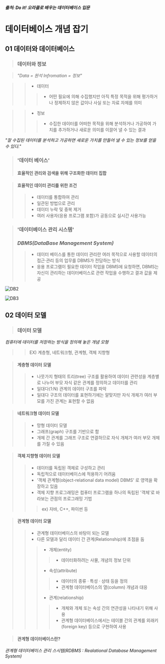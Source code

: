 ##### 출처: Do it! 오라클로 배우는 데이터베이스 입문

데이터베이스 개념 잡기
================

01 데이터와 데이터베이스
---------------------------

>### 데이터와 정보

>_"Data = 원석
> Infromation = 정보"_

>>- 데이터
>>>- 어떤 필요에 의해 수집했지만 아직 특정 목적을 위해 평가하거나 정제하지 않은 값이나 사실 또는 자료 자체를 의미

>>- 정보
>>>- 수집한 데이터를 어떠한 목적을 위해 분석하거나 가공하여 가치를 추가하거나 새로운 의미를 이끌어 낼 수 있는 결과

_"잘 수집된 데이터를 분석하고 가공하면 새로운 가치를 만들어 낼 수 있는 정보를 얻을 수 있다."_

>### '데이터 베이스' 
>#### 효율적인 관리와 검색을 위해 구조화한 데이터 집합

>#### 효율적인 데이터 관리를 위한 조건
>>* 데이터를 통합하여 관리
>>* 일관된 방법으로 관리
>>* 데이터 누락 및 중복 제거
>>* 여러 사용자(응용 프로그램 포함)가 공동으로 실시간 사용가능


>### '데이터베이스 관리 시스템'
>### _DBMS(DataBase Management System)_
>>- 데이터 베이스를 통한 데이터 관리란 여러 목적으로 사용할 데이터의 접근·관리 등의 업무를 DBMS가 전담하는 방식
>>- 응용 프로그램이 필요한 데이터 작업을 DBMS에 요청하면, DBMS는 자신이 관리하는 데이터베이스로 관련 작업을 수행하고 결과 값을 제공


![DB2](https://user-images.githubusercontent.com/51067105/60310856-a50d5c00-998f-11e9-9b84-199abd500d84.jpg)


![DB3](https://user-images.githubusercontent.com/51067105/60310932-e9006100-998f-11e9-852d-b5ceb3c99848.jpg)



02 데이터 모델
---------------------------

>### 데이터 모델
_컴퓨터에 데이터를 저장하는 방식을 정의해 놓은 개념 모형_
>>EX) 계층형, 네트워크형, 관계형, 객체 지향형

>#### 계층형 데이터 모델
>> - 나뭇가지 형태의 트리(tree) 구조를 활용하여 데이터 관련성을 계층별로 나누어 부모 자식 같은 관계를 정의하고 데이터를 관리
>> - 일대다(1:N) 관계의 데이터 구조를 파악
>> - 일대다 구조의 데이터를 표현하기에는 알맞지만 자식 개체가 여러 부모를 가진 관계는 표현할 수 없음

>#### 네트워크형 데이터 모델
>> - 망형 데이터 모델
>> - 그래프(graph) 구조를 기반으로 함
>> - 개체 간 관계를 그래프 구조로 연결하므로 자식 개체가 여러 부모 개체를 가질 수 있음

>#### 객체 지향형 데이터 모델
>> - 데이터를 독립된 객체로 구성하고 관리
>> - 독립적으로 데이터베이스에 적용하기 어려움
>> - '객체 관계형(object-relational data model) DBMS' 로 영역을 확장하고 있음
>> - 객체 지향 프로그래밍은 컴퓨터 프로그램을 하나의 독립된 '객체'로 바라보는 관점의 프로그래밍 기법
>>> ex) 자바, C++, 파이썬 등

>#### 관계형 데이터 모델
>> - 관계형 데이터베이스의 바탕이 되는 모델
>> - 다른 모델과 달리 데이터 간 관계(Relationship)에 초점을 둠
>>> - 개체(entity)
>>>> - 데이터화하려는 사물, 개념의 정보 단위
>>> - 속성(attribute)
>>>> - 데이터의 종류 · 특성 · 상태 등을 정의
>>>> - 관계형 데이터베이스의 열(column) 개념과 대응
>>> - 관계(relationship)
>>>> - 개체와 개체 또는 속성 간의 연관성을 나타내기 위해 사용
>>>> - 관계형 데이터베이스에서는 테이블 간의 관계를 외래키(foreign key) 등으로 구현하여 사용

>#### 관계형 데이터베이스란?
_관계형 데이터베이스 관리 스시템(RDBMS : Realational Database Management System)_
